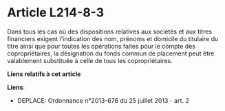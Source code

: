 # Article L214-8-3

Dans tous les cas où des dispositions relatives aux sociétés et aux titres financiers exigent l'indication des nom, prénoms
et domicile du titulaire du titre ainsi que pour toutes les opérations faites pour le compte des copropriétaires, la
désignation du fonds commun de placement peut être valablement substituée à celle de tous les copropriétaires.

**Liens relatifs à cet article**

**Liens**:

  - DEPLACE: Ordonnance n°2013-676 du 25 juillet 2013 - art. 2
